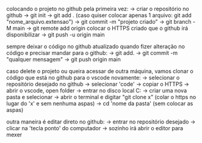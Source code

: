 colocando o projeto no github pela primeira vez:
-> criar o repositório no github
-> git init
-> git add .    (caso quiser colocar apenas 1 arquivo: git add "nome_arquivo.extensao")
-> git commit -m "projeto criado"
-> git branch -M main
-> git remote add origin colocar o HTTPS criado que o github irá disponibilizar
-> git push -u origin main

sempre deixar o código no github atualizado
quando fizer alteração no código e precisar mandar para o github:
-> git add.
-> git commit -m "qualquer mensagem"
-> git push origin main

caso delete o projeto ou queira acessar de outra máquina, vamos clonar o código que está no github para o vscode novamente:
-> selecionar o repositório desejado no github
-> selecionar 'code'
-> copiar o HTTPS
-> abrir o vscode, open folder
-> entrar no disco local C:
-> criar uma nova pasta e selecionar 
-> abrir o terminal e digitar "git clone x" (colar o https no lugar do 'x' e sem nenhuma aspas)
-> cd 'nome da pasta' (sem colocar as aspas)

outra maneira é editar direto no github:
-> entrar no repositório desejado
-> clicar na 'tecla ponto' do computador
-> sozinho irá abrir o editor para mexer
